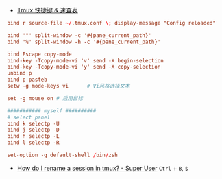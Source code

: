 - [Tmux 快捷键 & 速查表](https://gist.github.com/ryerh/14b7c24dfd623ef8edc7)

```conf
bind r source-file ~/.tmux.conf \; display-message "Config reloaded"

bind '"' split-window -c '#{pane_current_path}'
bind '%' split-window -h -c '#{pane_current_path}'

bind Escape copy-mode
bind-key -Tcopy-mode-vi 'v' send -X begin-selection
bind-key -Tcopy-mode-vi 'y' send -X copy-selection
unbind p
bind p pasteb
setw -g mode-keys vi      # Vi风格选择文本

set -g mouse on # 启用鼠标

########### myself ##########
# select panel
bind k selectp -U
bind j selectp -D
bind h selectp -L
bind l selectp -R

set-option -g default-shell /bin/zsh
```

- [How do I rename a session in tmux? - Super User](https://superuser.com/questions/428016/how-do-i-rename-a-session-in-tmux)
`Ctrl` + `B`, `$`
